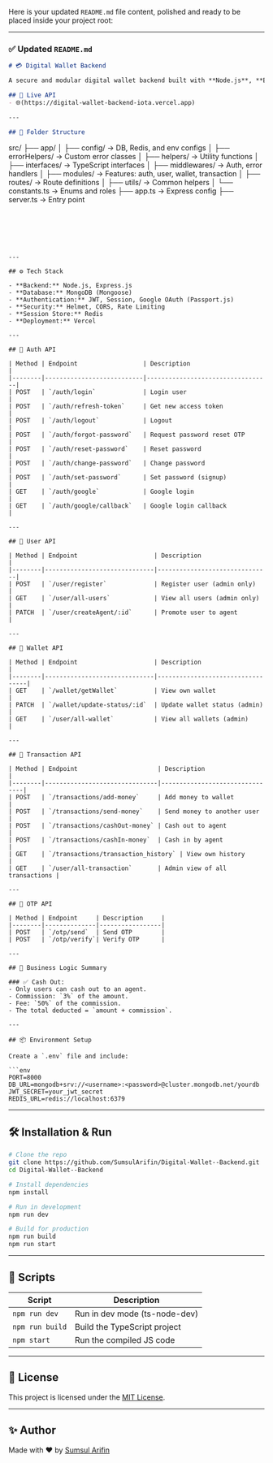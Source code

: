 Here is your updated `README.md` file content, polished and ready to be placed inside your project root:

---

### ✅ Updated `README.md`

```md
# 💳 Digital Wallet Backend

A secure and modular digital wallet backend built with **Node.js**, **Express.js**, **TypeScript**, **MongoDB**, and **Mongoose**.

## 🚀 Live API
- 🌐(https://digital-wallet-backend-iota.vercel.app)

---

## 📂 Folder Structure

```


src/
├── app/
│   ├── config/              → DB, Redis, and env configs
│   ├── errorHelpers/        → Custom error classes
│   ├── helpers/             → Utility functions
│   ├── interfaces/          → TypeScript interfaces
│   ├── middlewares/         → Auth, error handlers
│   ├── modules/             → Features: auth, user, wallet, transaction
│   ├── routes/              → Route definitions
│   ├── utils/               → Common helpers
│   └── constants.ts         → Enums and roles
├── app.ts                   → Express config
├── server.ts                → Entry point


````






---

## ⚙️ Tech Stack

- **Backend:** Node.js, Express.js
- **Database:** MongoDB (Mongoose)
- **Authentication:** JWT, Session, Google OAuth (Passport.js)
- **Security:** Helmet, CORS, Rate Limiting
- **Session Store:** Redis
- **Deployment:** Vercel

---

## 🔐 Auth API

| Method | Endpoint                  | Description                      |
|--------|---------------------------|----------------------------------|
| POST   | `/auth/login`             | Login user                       |
| POST   | `/auth/refresh-token`     | Get new access token             |
| POST   | `/auth/logout`            | Logout                           |
| POST   | `/auth/forgot-password`   | Request password reset OTP       |
| POST   | `/auth/reset-password`    | Reset password                   |
| POST   | `/auth/change-password`   | Change password                  |
| POST   | `/auth/set-password`      | Set password (signup)            |
| GET    | `/auth/google`            | Google login                     |
| GET    | `/auth/google/callback`   | Google login callback            |

---

## 👤 User API

| Method | Endpoint                     | Description                   |
|--------|------------------------------|-------------------------------|
| POST   | `/user/register`             | Register user (admin only)    |
| GET    | `/user/all-users`            | View all users (admin only)   |
| PATCH  | `/user/createAgent/:id`      | Promote user to agent         |

---

## 💼 Wallet API

| Method | Endpoint                     | Description                      |
|--------|------------------------------|----------------------------------|
| GET    | `/wallet/getWallet`          | View own wallet                  |
| PATCH  | `/wallet/update-status/:id`  | Update wallet status (admin)     |
| GET    | `/user/all-wallet`           | View all wallets (admin)         |

---

## 💸 Transaction API

| Method | Endpoint                      | Description                    |
|--------|-------------------------------|--------------------------------|
| POST   | `/transactions/add-money`     | Add money to wallet            |
| POST   | `/transactions/send-money`    | Send money to another user     |
| POST   | `/transactions/cashOut-money` | Cash out to agent              |
| POST   | `/transactions/cashIn-money`  | Cash in by agent               |
| GET    | `/transactions/transaction_history` | View own history         |
| GET    | `/user/all-transaction`       | Admin view of all transactions |

---

## 🔐 OTP API

| Method | Endpoint     | Description     |
|--------|--------------|-----------------|
| POST   | `/otp/send`  | Send OTP        |
| POST   | `/otp/verify`| Verify OTP      |

---

## 🧮 Business Logic Summary

### ✅ Cash Out:
- Only users can cash out to an agent.
- Commission: `3%` of the amount.
- Fee: `50%` of the commission.
- The total deducted = `amount + commission`.

---

## 📦 Environment Setup

Create a `.env` file and include:

```env
PORT=8000
DB_URL=mongodb+srv://<username>:<password>@cluster.mongodb.net/yourdb
JWT_SECRET=your_jwt_secret
REDIS_URL=redis://localhost:6379
````

---

## 🛠️ Installation & Run

```bash
# Clone the repo
git clone https://github.com/SumsulArifin/Digital-Wallet--Backend.git
cd Digital-Wallet--Backend

# Install dependencies
npm install

# Run in development
npm run dev

# Build for production
npm run build
npm run start
```

---

## 📜 Scripts

| Script          | Description                   |
| --------------- | ----------------------------- |
| `npm run dev`   | Run in dev mode (ts-node-dev) |
| `npm run build` | Build the TypeScript project  |
| `npm start`     | Run the compiled JS code      |

---

## 📄 License

This project is licensed under the [MIT License](LICENSE).

---

## ✨ Author

Made with ❤️ by [Sumsul Arifin](https://github.com/SumsulArifin)

```


